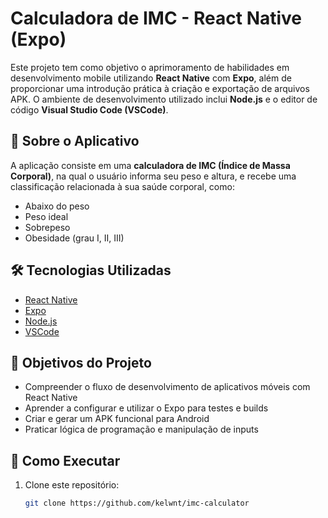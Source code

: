 # Calculadora de IMC - React Native (Expo)

Este projeto tem como objetivo o aprimoramento de habilidades em desenvolvimento mobile utilizando **React Native** com **Expo**, além de proporcionar uma introdução prática à criação e exportação de arquivos APK. O ambiente de desenvolvimento utilizado inclui **Node.js** e o editor de código **Visual Studio Code (VSCode)**.

## 📱 Sobre o Aplicativo

A aplicação consiste em uma **calculadora de IMC (Índice de Massa Corporal)**, na qual o usuário informa seu peso e altura, e recebe uma classificação relacionada à sua saúde corporal, como:

- Abaixo do peso
- Peso ideal
- Sobrepeso
- Obesidade (grau I, II, III)

## 🛠 Tecnologias Utilizadas

- [React Native](https://reactnative.dev/)
- [Expo](https://expo.dev/)
- [Node.js](https://nodejs.org/)
- [VSCode](https://code.visualstudio.com/)

## 🎯 Objetivos do Projeto

- Compreender o fluxo de desenvolvimento de aplicativos móveis com React Native
- Aprender a configurar e utilizar o Expo para testes e builds
- Criar e gerar um APK funcional para Android
- Praticar lógica de programação e manipulação de inputs

## 🚀 Como Executar

1. Clone este repositório:
   ```bash
   git clone https://github.com/kelwnt/imc-calculator
